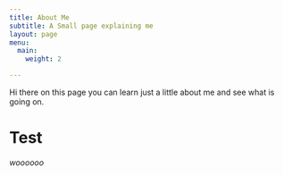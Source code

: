 ```yaml
---
title: About Me
subtitle: A Small page explaining me
layout: page
menu:
  main:
    weight: 2

---
```

Hi there on this page you can learn just a little about me and see what is going on.

# Test

_woooooo_